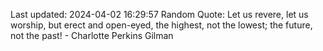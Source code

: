 Last updated: 2024-04-02 16:29:57
Random Quote: Let us revere, let us worship, but erect and open-eyed, the highest, not the lowest; the future, not the past! - Charlotte Perkins Gilman